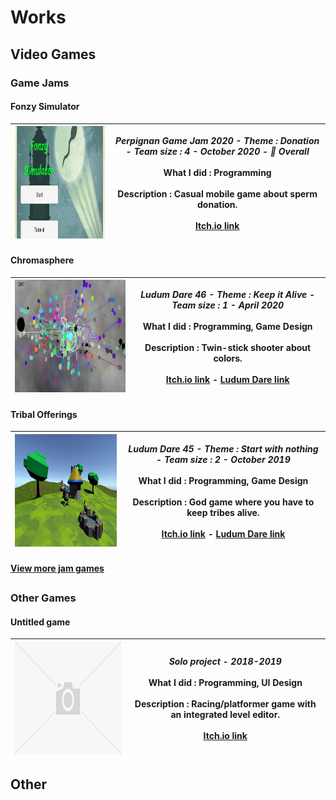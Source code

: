 # Works
## Video Games
### Game Jams
#### Fonzy Simulator

| <img src="/img/fonzysimulator.png" width="320" height="180"> | *Perpignan Game Jam 2020  -  Theme : Donation  -  Team size : 4  -  October 2020  - 🥈 Overall*<br><br>**What I did :** Programming<br><br>**Description :** Casual mobile game about sperm donation.<br><br>[Itch.io link](https://awesomegameconcepts.itch.io/fonzy-simulator) |
| --- | --- |
#### Chromasphere

| <img src="/img/chromasphere.png" width="320" height="180"> | *Ludum Dare 46  -  Theme : Keep it Alive  -  Team size : 1  -  April 2020*<br><br>**What I did :** Programming, Game Design<br><br>**Description :** Twin-stick shooter about colors.<br><br>[Itch.io link](https://axelvborn.itch.io/chromasphere) - [Ludum Dare link](https://ldjam.com/events/ludum-dare/46/chromasphere) |
| --- | --- |
#### Tribal Offerings

| <img src="/img/tribalofferings.png" width="320" height="180"> | *Ludum Dare 45  -  Theme : Start with nothing  -  Team size : 2  -  October 2019*<br><br>**What I did :** Programming, Game Design<br><br>**Description :** God game where you have to keep tribes alive.<br><br>[Itch.io link](https://axelvborn.itch.io/tribalofferings) - [Ludum Dare link](https://ldjam.com/events/ludum-dare/45/tribal-offerings) |
| --- | --- |
#### [View more jam games](gamejams.md)
## 
### Other Games
#### Untitled game

| <img src="/img/missingimage.png" width="320" height="180"> | *Solo project  -  2018-2019*<br><br>**What I did :** Programming, UI Design<br><br>**Description :** Racing/platformer game with an integrated level editor.<br><br>[Itch.io link](https://axelvborn.itch.io/slidedemo)
| --- | --- |

## Other